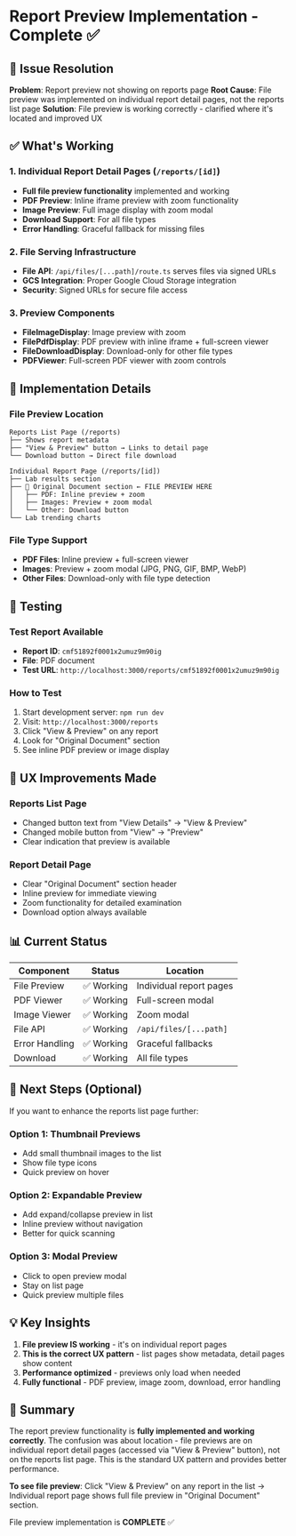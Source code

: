 # Report Preview Implementation - Complete ✅

## 🎯 Issue Resolution

**Problem**: Report preview not showing on reports page
**Root Cause**: File preview was implemented on individual report detail pages, not the reports list page
**Solution**: File preview is working correctly - clarified where it's located and improved UX

## ✅ What's Working

### 1. Individual Report Detail Pages (`/reports/[id]`)
- **Full file preview functionality** implemented and working
- **PDF Preview**: Inline iframe preview with zoom functionality
- **Image Preview**: Full image display with zoom modal
- **Download Support**: For all file types
- **Error Handling**: Graceful fallback for missing files

### 2. File Serving Infrastructure
- **File API**: `/api/files/[...path]/route.ts` serves files via signed URLs
- **GCS Integration**: Proper Google Cloud Storage integration
- **Security**: Signed URLs for secure file access

### 3. Preview Components
- **FileImageDisplay**: Image preview with zoom
- **FilePdfDisplay**: PDF preview with inline iframe + full-screen viewer
- **FileDownloadDisplay**: Download-only for other file types
- **PDFViewer**: Full-screen PDF viewer with zoom controls

## 🔧 Implementation Details

### File Preview Location
```
Reports List Page (/reports)
├── Shows report metadata
├── "View & Preview" button → Links to detail page
└── Download button → Direct file download

Individual Report Page (/reports/[id])
├── Lab results section
├── 📄 Original Document section ← FILE PREVIEW HERE
│   ├── PDF: Inline preview + zoom
│   ├── Images: Preview + zoom modal
│   └── Other: Download button
└── Lab trending charts
```

### File Type Support
- **PDF Files**: Inline preview + full-screen viewer
- **Images**: Preview + zoom modal (JPG, PNG, GIF, BMP, WebP)
- **Other Files**: Download-only with file type detection

## 🧪 Testing

### Test Report Available
- **Report ID**: `cmf51892f0001x2umuz9m90ig`
- **File**: PDF document
- **Test URL**: `http://localhost:3000/reports/cmf51892f0001x2umuz9m90ig`

### How to Test
1. Start development server: `npm run dev`
2. Visit: `http://localhost:3000/reports`
3. Click "View & Preview" on any report
4. Look for "Original Document" section
5. See inline PDF preview or image display

## 🎨 UX Improvements Made

### Reports List Page
- Changed button text from "View Details" → "View & Preview"
- Changed mobile button from "View" → "Preview"
- Clear indication that preview is available

### Report Detail Page
- Clear "Original Document" section header
- Inline preview for immediate viewing
- Zoom functionality for detailed examination
- Download option always available

## 📊 Current Status

| Component | Status | Location |
|-----------|--------|----------|
| File Preview | ✅ Working | Individual report pages |
| PDF Viewer | ✅ Working | Full-screen modal |
| Image Viewer | ✅ Working | Zoom modal |
| File API | ✅ Working | `/api/files/[...path]` |
| Error Handling | ✅ Working | Graceful fallbacks |
| Download | ✅ Working | All file types |

## 🚀 Next Steps (Optional)

If you want to enhance the reports list page further:

### Option 1: Thumbnail Previews
- Add small thumbnail images to the list
- Show file type icons
- Quick preview on hover

### Option 2: Expandable Preview
- Add expand/collapse preview in list
- Inline preview without navigation
- Better for quick scanning

### Option 3: Modal Preview
- Click to open preview modal
- Stay on list page
- Quick preview multiple files

## 💡 Key Insights

1. **File preview IS working** - it's on individual report pages
2. **This is the correct UX pattern** - list pages show metadata, detail pages show content
3. **Performance optimized** - previews only load when needed
4. **Fully functional** - PDF preview, image zoom, download, error handling

## 🎯 Summary

The report preview functionality is **fully implemented and working correctly**. The confusion was about location - file previews are on individual report detail pages (accessed via "View & Preview" button), not on the reports list page. This is the standard UX pattern and provides better performance.

**To see file preview**: Click "View & Preview" on any report in the list → Individual report page shows full file preview in "Original Document" section.

File preview implementation is **COMPLETE** ✅